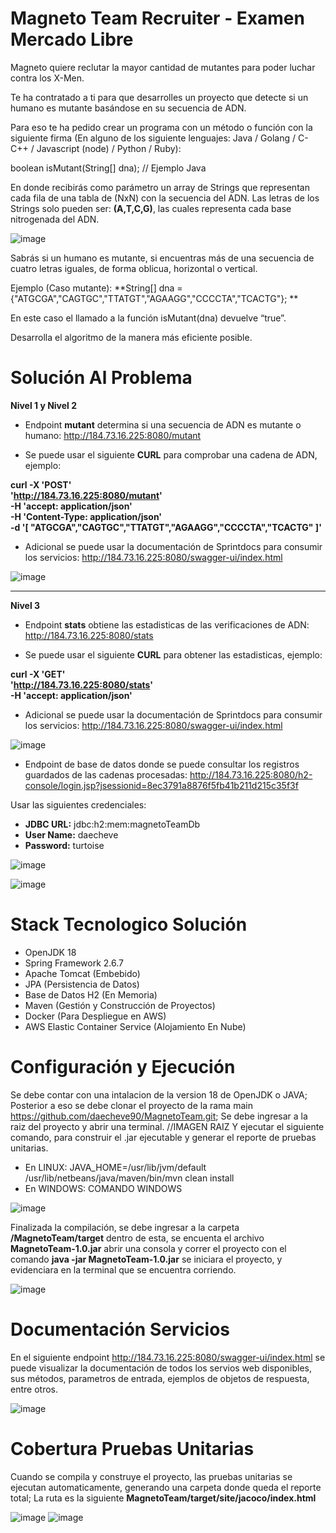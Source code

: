 # Magneto Team Recruiter - Examen Mercado Libre

Magneto quiere reclutar la mayor cantidad de mutantes para poder luchar contra los X-Men.

Te ha contratado a ti para que desarrolles un proyecto que detecte si un humano es mutante basándose en su secuencia de ADN.

Para eso te ha pedido crear un programa con un método o función con la siguiente firma (En alguno de los siguiente lenguajes: Java / Golang / C-C++ / Javascript (node) / Python / Ruby):

boolean isMutant(String[] dna); // Ejemplo Java

En donde recibirás como parámetro un array de Strings que representan cada fila de una tabla de (NxN) con la secuencia del ADN. Las letras de los Strings solo pueden ser: **(A,T,C,G)**, las cuales representa cada base nitrogenada del ADN.

![image](https://github.com/daecheve90/MagnetoTeam/blob/develop/Docs/dna.png)

Sabrás si un humano es mutante, si encuentras más de una secuencia de cuatro letras iguales, de forma oblicua, horizontal o vertical.

Ejemplo (Caso mutante): **String[] dna = {"ATGCGA","CAGTGC","TTATGT","AGAAGG","CCCCTA","TCACTG"}; **

En este caso el llamado a la función isMutant(dna) devuelve “true”.

Desarrolla el algoritmo de la manera más eficiente posible.

# Solución Al Problema

**Nivel 1 y Nivel 2**

- Endpoint **mutant** determina si una secuencia de ADN es mutante o humano: http://184.73.16.225:8080/mutant

- Se puede usar el siguiente **CURL** para comprobar una cadena de ADN, ejemplo: 

**curl -X 'POST' \
  'http://184.73.16.225:8080/mutant' \
  -H 'accept: application/json' \
  -H 'Content-Type: application/json' \
  -d '[
  "ATGCGA","CAGTGC","TTATGT","AGAAGG","CCCCTA","TCACTG"
]'**

- Adicional se puede usar la documentación de Sprintdocs para consumir los servicios: http://184.73.16.225:8080/swagger-ui/index.html

![image](https://github.com/daecheve90/MagnetoTeam/blob/develop/Docs/mutant_swagger.png)

---

**Nivel 3**

- Endpoint **stats** obtiene las estadisticas de las verificaciones de ADN: http://184.73.16.225:8080/stats

- Se puede usar el siguiente **CURL** para obtener las estadisticas, ejemplo:

**curl -X 'GET' \
  'http://184.73.16.225:8080/stats' \
  -H 'accept: application/json'**

- Adicional se puede usar la documentación de Sprintdocs para consumir los servicios: http://184.73.16.225:8080/swagger-ui/index.html

![image](https://github.com/daecheve90/MagnetoTeam/blob/develop/Docs/stats_swagger.png)

- Endpoint de base de datos donde se puede consultar los registros guardados de las cadenas procesadas: http://184.73.16.225:8080/h2-console/login.jsp?jsessionid=8ec3791a8876f5fb41b211d215c35f3f

Usar las siguientes credenciales:
- **JDBC URL:** jdbc:h2:mem:magnetoTeamDb
- **User Name:** daecheve
- **Password:** turtoise

![image](https://github.com/daecheve90/MagnetoTeam/blob/develop/Docs/h2_login.png)

![image](https://github.com/daecheve90/MagnetoTeam/blob/develop/Docs/h2.png)

# Stack Tecnologico Solución
- OpenJDK 18
- Spring Framework 2.6.7
- Apache Tomcat (Embebido)
- JPA (Persistencia de Datos)
- Base de Datos H2 (En Memoria)
- Maven (Gestión y Construcción de Proyectos)
- Docker (Para Despliegue en AWS)
- AWS Elastic Container Service (Alojamiento En Nube)

# Configuración y Ejecución
Se debe contar con una intalacion de la version 18 de OpenJDK o JAVA; Posterior a eso se debe clonar el proyecto de la rama main https://github.com/daecheve90/MagnetoTeam.git; Se debe ingresar a la raiz del proyecto y abrir una terminal.
//IMAGEN RAIZ
Y ejecutar el siguiente comando, para construir el .jar ejecutable y generar el reporte de pruebas unitarias.
- En LINUX: JAVA_HOME=/usr/lib/jvm/default /usr/lib/netbeans/java/maven/bin/mvn clean install
- En WINDOWS: COMANDO WINDOWS

![image](https://github.com/daecheve90/MagnetoTeam/blob/develop/Docs/compilation_root.png)

Finalizada la compilación, se debe ingresar a la carpeta **/MagnetoTeam/target** dentro de esta, se encuenta el archivo **MagnetoTeam-1.0.jar** abrir una consola y correr el proyecto con el comando **java -jar MagnetoTeam-1.0.jar** se iniciara el proyecto, y evidenciara en la terminal que se encuentra corriendo.

![image](https://github.com/daecheve90/MagnetoTeam/blob/develop/Docs/spring_run.png)

# Documentación Servicios
En el siguiente endpoint http://184.73.16.225:8080/swagger-ui/index.html se puede visualizar la documentación de todos los servios web disponibles, sus métodos, parametros de entrada, ejemplos de objetos de respuesta, entre otros.

![image](https://github.com/daecheve90/MagnetoTeam/blob/develop/Docs/swagger.png)

# Cobertura Pruebas Unitarias
Cuando se compila y construye el proyecto, las pruebas unitarias se ejecutan automaticamente, generando una carpeta donde queda el reporte total; La ruta es la siguiente **MagnetoTeam/target/site/jacoco/index.html**

![image](https://github.com/daecheve90/MagnetoTeam/blob/develop/Docs/jacoco.png)
![image](https://github.com/daecheve90/MagnetoTeam/blob/develop/Docs/jacoco_report.png)

